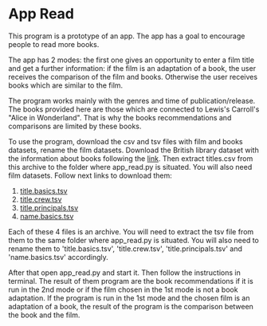 # App Read

This program is a prototype of an app.
The app has a goal to encourage people to read more books.

The app has 2 modes: the first one gives an opportunity to enter a film title and get a further information:
if the film is an adaptation of a book, the user receives the comparison of the film and books.
Otherwise the user receives books which are similar to the film.

The program works mainly with the genres and time of publication/release.
The books provided here are those which are connected to Lewis's Carroll's "Alice in Wonderland".
That is why the books recommendations and comparisons are limited by these books.

To use the program, download the csv and tsv files with film and books datasets,
rename the film datasets.
Download the British library dataset with the information about books following the [link](https://www.bl.uk/bibliographic/downloads/AlicesDayResearcherFormat_202006_csv.zip).
Then extract titles.csv from this archive to the folder where app_read.py is situated.
You will also need film datasets. Follow next links to download them:
1) [title.basics.tsv](https://datasets.imdbws.com/title.basics.tsv.gz)
2) [title.crew.tsv](https://datasets.imdbws.com/title.crew.tsv.gz)
3) [title.principals.tsv](https://datasets.imdbws.com/title.principals.tsv.gz)
4) [name.basics.tsv](https://datasets.imdbws.com/name.basics.tsv.gz)

Each of these 4 files is an archive. You will need to extract the tsv file from them to the same folder where
app_read.py is situated. You will also need to rename them to 'title.basics.tsv', 'title.crew.tsv',
'title.principals.tsv' and 'name.basics.tsv' accordingly.

After that open app_read.py and start it. Then follow the instructions in terminal.
The result of them program are the book recommendations if it is run in the 2nd mode or if
the film chosen in the 1st mode is not a book adaptation.
If the program is run in the 1st mode and the chosen film is an adaptation of a book,
the result of the program is the comparison between the book and the film.
